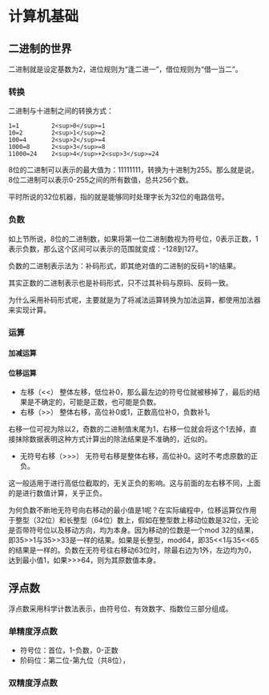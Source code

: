 # 计算机基础
## 二进制的世界
二进制就是设定基数为2，进位规则为“逢二进一”，借位规则为“借一当二”。
### 转换
二进制与十进制之间的转换方式：
```text
1=1         2<sup>0</sup>=1
10=2        2<sup>1</sup>=2
100=4       2<sup>2</sup>=4
1000=8      2<sup>3</sup>=8
11000=24    2<sup>4</sup>+2<sup>3</sup>=24  
```
8位的二进制可以表示的最大值为：11111111，转换为十进制为255。那么就是说，8位二进制可以表示0-255之间的所有数值，总共256个数。

平时所说的32位机器，指的就是能够同时处理字长为32位的电路信号。
### 负数
如上节所说，8位的二进制数，如果将第一位二进制数视为符号位，0表示正数，1表示负数，那么这个区间可以表示的范围就变成：-128到127。

负数的二进制表示法为：补码形式，即其绝对值的二进制的反码+1的结果。

其实正数的二进制表示也是补码形式，只不过其补码与原码、反码一致。

为什么采用补码形式呢，主要就是为了将减法运算转换为加法运算，都使用加法器来实现计算。
### 运算
#### 加减运算

#### 位移运算
- 左移（<<）
整体左移，低位补0，那么最左边的符号位就被移掉了，最后的结果是不确定的，可能是正数，也可能是负数。
- 右移（>>）
整体右移，高位补0或1，正数高位补0，负数补1。

右移一位可视为除以2，奇数的二进制值末尾为1，右移一位就会将这个1去掉，直接抹除数据表明这种方式计算出的除法结果是不准确的，近似的。
- 无符号右移（>>>）
无符号右移是整体右移，高位补0。这时不考虑原数的正负。

这一般适用于进行高低位截取的，无关正负的影响。这与前面的左右移不同，上面的是进行数值计算，关乎正负。

为何负数不断地无符号向右移动的最小值是1呢？在实际编程中，位移运算仅作用于整型（32位）和长整型（64位）数上，假如在整型数上移动位数是32位，无论是否带符号位以及移动方向，均为本身。因为移动的位数是一个mod 32的结果，即35>>1与35>>33是一样的结果。如果是长整型，mod64，即35<<1与35<<65的结果是一样的。负数在无符号往右移动63位时，除最右边为1外，左边均为0，达到最小值1，如果>>>64，则为其原数值本身。
## 浮点数
浮点数采用科学计数法表示，由符号位、有效数字、指数位三部分组成。
### 单精度浮点数
- 符号位：首位，1-负数，0-正数
- 阶码位：第二位-第九位（共8位），
### 双精度浮点数

##

##

##

##

##

